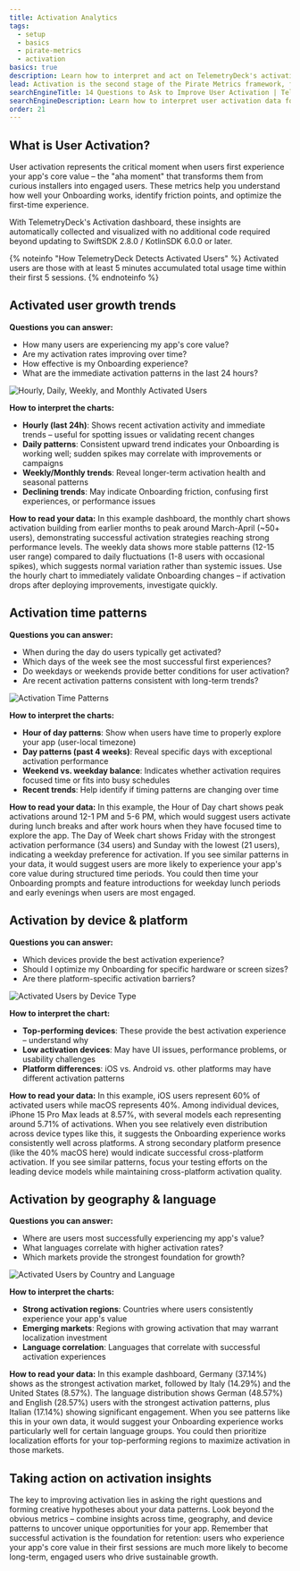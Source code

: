 ```yaml
---
title: Activation Analytics
tags:
  - setup
  - basics
  - pirate-metrics
  - activation
basics: true
description: Learn how to interpret and act on TelemetryDeck's activation metrics to optimize your app's first-time user experience.
lead: Activation is the second stage of the Pirate Metrics framework, focusing on when users experience your app's core value for the first time. TelemetryDeck automatically tracks these patterns to help you optimize the crucial first sessions that turn new users into engaged users.
searchEngineTitle: 14 Questions to Ask to Improve User Activation | TelemetryDeck
searchEngineDescription: Learn how to interpret user activation data for your mobile app with TelemetryDeck's automatic activation analytics.
order: 21
---
```


## What is User Activation?

User activation represents the critical moment when users first experience your app's core value – the "aha moment" that transforms them from curious installers into engaged users. These metrics help you understand how well your Onboarding works, identify friction points, and optimize the first-time experience.

With TelemetryDeck's Activation dashboard, these insights are automatically collected and visualized with no additional code required beyond updating to SwiftSDK 2.8.0 / KotlinSDK 6.0.0 or later.

{% noteinfo "How TelemetryDeck Detects Activated Users" %}
Activated users are those with at least 5 minutes accumulated total usage time within their first 5 sessions.
{% endnoteinfo %}

## Activated user growth trends

**Questions you can answer:**
- How many users are experiencing my app's core value?
- Are my activation rates improving over time?
- How effective is my Onboarding experience?
- What are the immediate activation patterns in the last 24 hours?

![Hourly, Daily, Weekly, and Monthly Activated Users](/docs/images/activation-activated-users.png)

**How to interpret the charts:**
- **Hourly (last 24h)**: Shows recent activation activity and immediate trends – useful for spotting issues or validating recent changes
- **Daily patterns**: Consistent upward trend indicates your Onboarding is working well; sudden spikes may correlate with improvements or campaigns
- **Weekly/Monthly trends**: Reveal longer-term activation health and seasonal patterns
- **Declining trends**: May indicate Onboarding friction, confusing first experiences, or performance issues

**How to read your data:** In this example dashboard, the monthly chart shows activation building from earlier months to peak around March-April (~50+ users), demonstrating successful activation strategies reaching strong performance levels. The weekly data shows more stable patterns (12-15 user range) compared to daily fluctuations (1-8 users with occasional spikes), which suggests normal variation rather than systemic issues. Use the hourly chart to immediately validate Onboarding changes – if activation drops after deploying improvements, investigate quickly.

## Activation time patterns

**Questions you can answer:**
- When during the day do users typically get activated?
- Which days of the week see the most successful first experiences?
- Do weekdays or weekends provide better conditions for user activation?
- Are recent activation patterns consistent with long-term trends?

![Activation Time Patterns](/docs/images/activation-by-time.png)

**How to interpret the charts:**
- **Hour of day patterns**: Show when users have time to properly explore your app (user-local timezone)
- **Day patterns (past 4 weeks)**: Reveal specific days with exceptional activation performance
- **Weekend vs. weekday balance**: Indicates whether activation requires focused time or fits into busy schedules
- **Recent trends**: Help identify if timing patterns are changing over time

**How to read your data:** In this example, the Hour of Day chart shows peak activations around 12-1 PM and 5-6 PM, which would suggest users activate during lunch breaks and after work hours when they have focused time to explore the app. The Day of Week chart shows Friday with the strongest activation performance (34 users) and Sunday with the lowest (21 users), indicating a weekday preference for activation. If you see similar patterns in your data, it would suggest users are more likely to experience your app's core value during structured time periods. You could then time your Onboarding prompts and feature introductions for weekday lunch periods and early evenings when users are most engaged.

## Activation by device & platform

**Questions you can answer:**
- Which devices provide the best activation experience?
- Should I optimize my Onboarding for specific hardware or screen sizes?
- Are there platform-specific activation barriers?

![Activated Users by Device Type](/docs/images/activation-device-distribution.png)

**How to interpret the chart:**
- **Top-performing devices**: These provide the best activation experience – understand why
- **Low activation devices**: May have UI issues, performance problems, or usability challenges
- **Platform differences**: iOS vs. Android vs. other platforms may have different activation patterns

**How to read your data:** In this example, iOS users represent 60% of activated users while macOS represents 40%. Among individual devices, iPhone 15 Pro Max leads at 8.57%, with several models each representing around 5.71% of activations. When you see relatively even distribution across device types like this, it suggests the Onboarding experience works consistently well across platforms. A strong secondary platform presence (like the 40% macOS here) would indicate successful cross-platform activation. If you see similar patterns, focus your testing efforts on the leading device models while maintaining cross-platform activation quality.

## Activation by geography & language

**Questions you can answer:**
- Where are users most successfully experiencing my app's value?
- What languages correlate with higher activation rates?
- Which markets provide the strongest foundation for growth?

![Activated Users by Country and Language](/docs/images/activation-geographic-distribution.png)

**How to interpret the charts:**
- **Strong activation regions**: Countries where users consistently experience your app's value
- **Emerging markets**: Regions with growing activation that may warrant localization investment
- **Language correlation**: Languages that correlate with successful activation experiences

**How to read your data:** In this example dashboard, Germany (37.14%) shows as the strongest activation market, followed by Italy (14.29%) and the United States (8.57%). The language distribution shows German (48.57%) and English (28.57%) users with the strongest activation patterns, plus Italian (17.14%) showing significant engagement. When you see patterns like this in your own data, it would suggest your Onboarding experience works particularly well for certain language groups. You could then prioritize localization efforts for your top-performing regions to maximize activation in those markets.


## Taking action on activation insights

The key to improving activation lies in asking the right questions and forming creative hypotheses about your data patterns. Look beyond the obvious metrics – combine insights across time, geography, and device patterns to uncover unique opportunities for your app. Remember that successful activation is the foundation for retention: users who experience your app's core value in their first sessions are much more likely to become long-term, engaged users who drive sustainable growth.
